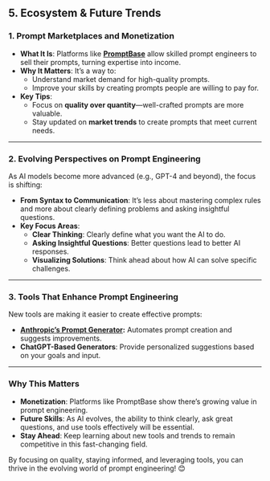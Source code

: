 ## 5. **Ecosystem & Future Trends**


### **1. Prompt Marketplaces and Monetization**
- **What It Is**: Platforms like **[PromptBase](https://promptbase.com/)** allow skilled prompt engineers to sell their prompts, turning expertise into income.
- **Why It Matters**: It’s a way to:
  - Understand market demand for high-quality prompts.
  - Improve your skills by creating prompts people are willing to pay for.
- **Key Tips**:
  - Focus on **quality over quantity**—well-crafted prompts are more valuable.
  - Stay updated on **market trends** to create prompts that meet current needs.

---

### **2. Evolving Perspectives on Prompt Engineering**
As AI models become more advanced (e.g., GPT-4 and beyond), the focus is shifting:
- **From Syntax to Communication**: It’s less about mastering complex rules and more about clearly defining problems and asking insightful questions.
- **Key Focus Areas**:
  - **Clear Thinking**: Clearly define what you want the AI to do.
  - **Asking Insightful Questions**: Better questions lead to better AI responses.
  - **Visualizing Solutions**: Think ahead about how AI can solve specific challenges.

---

### **3. Tools That Enhance Prompt Engineering**
New tools are making it easier to create effective prompts:
- **[Anthropic’s Prompt Generator](https://www.anthropic.com/news/prompt-generator):** Automates prompt creation and suggests improvements.
- **ChatGPT-Based Generators**: Provide personalized suggestions based on your goals and input.

---

### **Why This Matters**
- **Monetization**: Platforms like PromptBase show there’s growing value in prompt engineering.
- **Future Skills**: As AI evolves, the ability to think clearly, ask great questions, and use tools effectively will be essential.
- **Stay Ahead**: Keep learning about new tools and trends to remain competitive in this fast-changing field.

By focusing on quality, staying informed, and leveraging tools, you can thrive in the evolving world of prompt engineering! 😊
